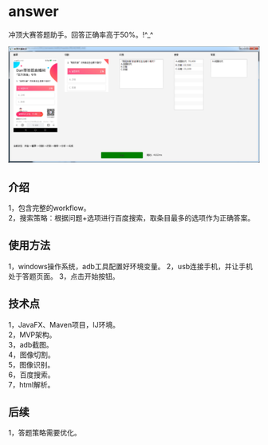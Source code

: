 # answer

冲顶大赛答题助手。回答正确率高于50%。!^_^


![Aaron Swartz](https://raw.githubusercontent.com/zealot2002/answer/master/src/screenshot/answer.png)
## 介绍 ##
1，包含完整的workflow。<br />
2，搜索策略：根据问题+选项进行百度搜索，取条目最多的选项作为正确答案。<br />


## 使用方法 ##
1，windows操作系统，adb工具配置好环境变量。
2，usb连接手机，并让手机处于答题页面。
3，点击开始按钮。


## 技术点 ##

1，JavaFX、Maven项目，IJ环境。<br />
2，MVP架构。<br />
3，adb截图。<br />
4，图像切割。<br />
5，图像识别。<br />
6，百度搜索。<br />
7，html解析。<br />

## 后续 ##
1，答题策略需要优化。<br />
